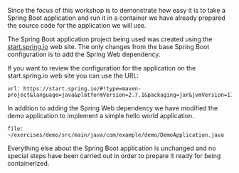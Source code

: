 Since the focus of this workshop is to demonstrate how easy it is to take a
Spring Boot application and run it in a container we have already prepared
the source code for the application we will use.

The Spring Boot application project being used was created using the
[start.spring.io](https://start.spring.io/) web site. The only changes from
the base Spring Boot configuration is to add the Spring Web dependency.

If you want to review the configuration for the application on the
start.spring.io web site you can use the URL:

```dashboard:open-url
url: https://start.spring.io/#!type=maven-project&language=java&platformVersion=2.7.1&packaging=jar&jvmVersion=17&groupId=com.example&artifactId=demo&name=demo&description=Demo%20project%20for%20Spring%20Boot&packageName=com.example.demo&dependencies=web
```

In addition to adding the Spring Web dependency we have modified the demo
application to implement a simple hello world application.

```editor:open-file
file: ~/exercises/demo/src/main/java/com/example/demo/DemoApplication.java
```

Everything else about the Spring Boot application is unchanged and no special
steps have been carried out in order to prepare it ready for being
containerized.
